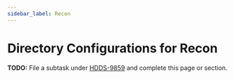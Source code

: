 ```yaml
---
sidebar_label: Recon
---
```


# Directory Configurations for Recon

**TODO:** File a subtask under [HDDS-9859](https://issues.apache.org/jira/browse/HDDS-9859) and complete this page or section.

